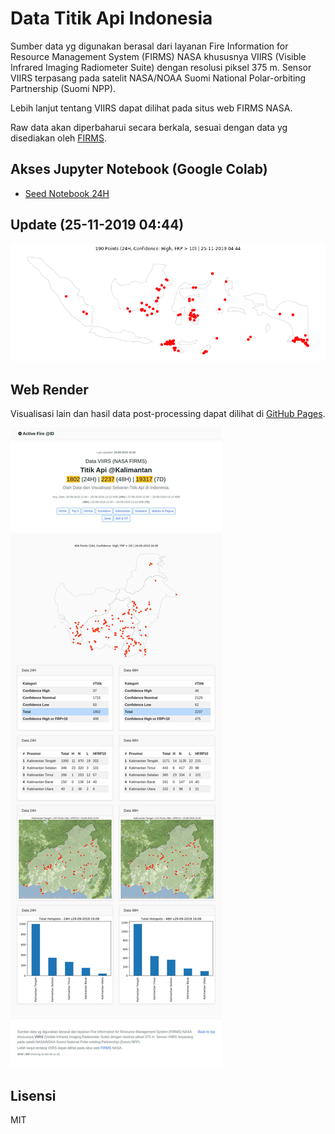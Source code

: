 # Data Titik Api Indonesia 

Sumber data yg digunakan berasal dari layanan Fire Information for Resource Management System (FIRMS) NASA khususnya VIIRS (Visible Infrared Imaging Radiometer Suite) dengan resolusi piksel 375 m. Sensor VIIRS terpasang pada satelit NASA/NOAA Suomi National Polar-orbiting Partnership (Suomi NPP).

Lebih lanjut tentang VIIRS dapat dilihat pada situs web FIRMS NASA.

Raw data akan diperbaharui secara berkala, sesuai dengan data yg disediakan oleh [FIRMS](https://earthdata.nasa.gov/earth-observation-data/near-real-time/firms/viirs-i-band-active-fire-data).

## Akses Jupyter Notebook (Google Colab)

- [Seed Notebook 24H](https://colab.research.google.com/github/eueung/fireloc/blob/master/fireloc.ipynb)


## Update (25-11-2019 04:44)

![](images/all_24h_25-11-19_04-44.png)


## Web Render

Visualisasi lain dan hasil data post-processing dapat dilihat di [GitHub Pages](https://eueung.github.io/fireloc/).

![](images/ss-01.jpg)

## Lisensi

MIT